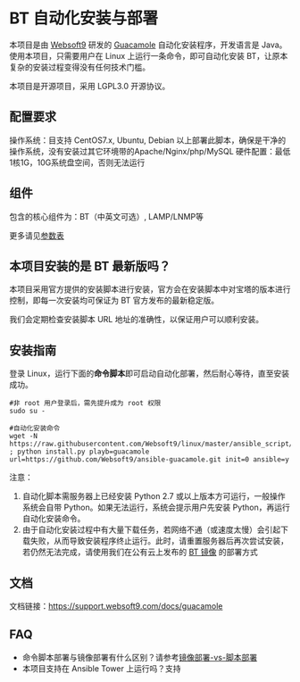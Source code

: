 # BT 自动化安装与部署

本项目是由 [Websoft9](http://www.websoft9.com) 研发的 [Guacamole](https://guacamole.apache.org/) 自动化安装程序，开发语言是 Java。使用本项目，只需要用户在 Linux 上运行一条命令，即可自动化安装 BT，让原本复杂的安装过程变得没有任何技术门槛。  

本项目是开源项目，采用 LGPL3.0 开源协议。

## 配置要求

操作系统：目支持 CentOS7.x, Ubuntu, Debian 以上部署此脚本，确保是干净的操作系统，没有安装过其它环境带的Apache/Nginx/php/MySQL 
硬件配置：最低1核1G，10G系统盘空间，否则无法运行

## 组件

包含的核心组件为：BT（中英文可选）, LAMP/LNMP等

更多请见[参数表](/docs/zh/stack-components.md)

## 本项目安装的是 BT 最新版吗？

本项目采用官方提供的安装脚本进行安装，官方会在安装脚本中对宝塔的版本进行控制，即每一次安装均可保证为 BT 官方发布的最新稳定版。

我们会定期检查安装脚本 URL 地址的准确性，以保证用户可以顺利安装。

## 安装指南

登录 Linux，运行下面的**命令脚本**即可启动自动化部署，然后耐心等待，直至安装成功。

```
#非 root 用户登录后，需先提升成为 root 权限
sudo su -

#自动化安装命令
wget -N https://raw.githubusercontent.com/Websoft9/linux/master/ansible_script/install.py ; python install.py playb=guacamole url=https://github.com/Websoft9/ansible-guacamole.git init=0 ansible=y

```

注意：  

1. 自动化脚本需服务器上已经安装 Python 2.7 或以上版本方可运行，一般操作系统会自带 Python。如果无法运行，系统会提示用户先安装 Python，再运行自动化安装命令。
2. 由于自动化安装过程中有大量下载任务，若网络不通（或速度太慢）会引起下载失败，从而导致安装程序终止运行。此时，请重置服务器后再次尝试安装，若仍然无法完成，请使用我们在公有云上发布的 [BT 镜像](https://apps.websoft9.com/bt) 的部署方式


## 文档

文档链接：https://support.websoft9.com/docs/guacamole

## FAQ

- 命令脚本部署与镜像部署有什么区别？请参考[镜像部署-vs-脚本部署](https://support.websoft9.com/docs/faq/zh/bz-product.html#镜像部署-vs-脚本部署)
- 本项目支持在 Ansible Tower 上运行吗？支持

